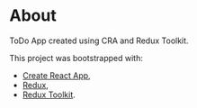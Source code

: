 # About

ToDo App created using CRA and Redux Toolkit.

This project was bootstrapped with:
- [Create React App](https://github.com/facebook/create-react-app),
- [Redux](https://redux.js.org/),
- [Redux Toolkit](https://redux-toolkit.js.org/).
